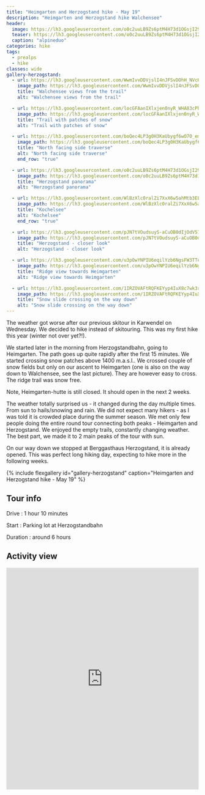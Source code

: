 ```yaml
---
title: "Heimgarten and Herzogstand hike - May 19"
description: "Heimgarten and Herzogstand hike Walchensee"
header:
  image: https://lh3.googleusercontent.com/o0c2uuLB9Zs6ptM4H73d1OGsjI29JIVuvRC_TpQuFhyOgV369rFqeXiuCuIYqGLkKOlGujHSoGL5YjusDM-Ik34iORpz1vPW-RPSbo_-M_k5lHRG6MMdw5di7Xgk2gwCwnEBIHLGF-mpCHgysnKo0b8xn3Dt-ZWRG0W43uTNceQztIEiODDZ-E7XNEWs2CBhVAAEE1yZ5O4k0xCH8004OVAzLVVgHV7Rnb6-tHBJnk7c6dSu365lJ3Istd0boZW6l4jAXHWPh6p2FGW9E4BagcEvpVS_8hvpeHX4cYXKWidrOdqnjaDjrbRuyTHypbOvtQAMZlZBxHuNVjpWiYwYZI13ANbXyrvtUUu1cJA2AzJU2HhGmHtNbkS9zt5o1EfATOwfuEBQ0zkJs-vlUd-kAjyYzywMTuqMOCrCHHbHxFF3q5gr6g1RrjwQEj2yNC37f7a4g9cf_ub3niWuHiV14JbbKcbncljsGBCaRUMO87z6IxUX80m6Q_tcBx-EWarkpczWyvEIS-S4ap2DrhaV4xh6Ok9LaeQuX5C5eA6qtMEGPX7hw5p5aB01ejQ6CtRcYmkE4qcGiPDIkxqQRZhLNQijfBUO2D-zsaVWFv2s64To_BWKJwc5maNOogpOetrkJqQcK-TLQTjtyg_000-gHsqD2efQDiRUnlfsXZAVs22d6sMjGngUQGWswkLW0rfYnq6TckUz3fPziJbc--EXqUxSww=w2736-h1122-no
  teaser: https://lh3.googleusercontent.com/o0c2uuLB9Zs6ptM4H73d1OGsjI29JIVuvRC_TpQuFhyOgV369rFqeXiuCuIYqGLkKOlGujHSoGL5YjusDM-Ik34iORpz1vPW-RPSbo_-M_k5lHRG6MMdw5di7Xgk2gwCwnEBIHLGF-mpCHgysnKo0b8xn3Dt-ZWRG0W43uTNceQztIEiODDZ-E7XNEWs2CBhVAAEE1yZ5O4k0xCH8004OVAzLVVgHV7Rnb6-tHBJnk7c6dSu365lJ3Istd0boZW6l4jAXHWPh6p2FGW9E4BagcEvpVS_8hvpeHX4cYXKWidrOdqnjaDjrbRuyTHypbOvtQAMZlZBxHuNVjpWiYwYZI13ANbXyrvtUUu1cJA2AzJU2HhGmHtNbkS9zt5o1EfATOwfuEBQ0zkJs-vlUd-kAjyYzywMTuqMOCrCHHbHxFF3q5gr6g1RrjwQEj2yNC37f7a4g9cf_ub3niWuHiV14JbbKcbncljsGBCaRUMO87z6IxUX80m6Q_tcBx-EWarkpczWyvEIS-S4ap2DrhaV4xh6Ok9LaeQuX5C5eA6qtMEGPX7hw5p5aB01ejQ6CtRcYmkE4qcGiPDIkxqQRZhLNQijfBUO2D-zsaVWFv2s64To_BWKJwc5maNOogpOetrkJqQcK-TLQTjtyg_000-gHsqD2efQDiRUnlfsXZAVs22d6sMjGngUQGWswkLW0rfYnq6TckUz3fPziJbc--EXqUxSww=w800-h300-no
  caption: "alpineduo"
categories: hike
tags:
  - prealps
  - hike
classes: wide
gallery-herzogstand:
  - url: https://lh3.googleusercontent.com/WwmIvvDDVjslI4nJFSvDOhH_NVcKCsSzdiwoNvmQhJDhRb8xL8JBH3Gv7VLqCi8jyyd6ML6HOFkPIeRhBk7gglvoq7vEi4CfT0Z7ML4lA6dVRbv6_RjDFbuJoiIO67B_NSSEg_AkdiUwu6RMrESBPFMM99Lmj6l01W4mU0ak078R1an3K4j6VwaS-7nOQ1qfVdOgbpzDak6OspAnMa58PJXQ5zR0BZja4ydkvTvY22-kNh6X9Uuyqo9rsHJ4CnxIR8_1FRuht3DEU_N7yozcWhrkxGgz8MYmR9lTUqXzhNLirgejqv1o3PbrHb4EgpveRKj_U00jKoPE5t0nubwmovoybdDDfiXympNf54klEDDuu4esT_-tPHBxTdEvHVEdfy6xva0U6AXvHPobmIpOhEVNBa_7zlmQ7cxeRkHWYgJ8Bk7hQ2CNKRZ3llw2wLJJgAym6vUbt0HypTyRPnOMZwtkWWDptsKWpgWV9aBBbQZLoPLCFq4lwdYZVK5EHVOuy-onhBXdFMhaaXkx3LweGWJfBQ8BzMm5QUE-iK0ZJrFF3WwgaQNi1cxwdfv4sGAjff1iEIlY4h6WDIIj6Fwf_58-hcHxKMiPSmO1iwTEOizqeJ5U4FmYuZAMwOBCOkOIx4__rHjI2jJCCl-He5Ngo-VmyVN1iWMl89gmN0WTXQ-dWUMT3UF6tjpikuKrYK6shAD0-nQxEYvrtWGXLEunX4vQgA=w2054-h1542-no
    image_path: https://lh3.googleusercontent.com/WwmIvvDDVjslI4nJFSvDOhH_NVcKCsSzdiwoNvmQhJDhRb8xL8JBH3Gv7VLqCi8jyyd6ML6HOFkPIeRhBk7gglvoq7vEi4CfT0Z7ML4lA6dVRbv6_RjDFbuJoiIO67B_NSSEg_AkdiUwu6RMrESBPFMM99Lmj6l01W4mU0ak078R1an3K4j6VwaS-7nOQ1qfVdOgbpzDak6OspAnMa58PJXQ5zR0BZja4ydkvTvY22-kNh6X9Uuyqo9rsHJ4CnxIR8_1FRuht3DEU_N7yozcWhrkxGgz8MYmR9lTUqXzhNLirgejqv1o3PbrHb4EgpveRKj_U00jKoPE5t0nubwmovoybdDDfiXympNf54klEDDuu4esT_-tPHBxTdEvHVEdfy6xva0U6AXvHPobmIpOhEVNBa_7zlmQ7cxeRkHWYgJ8Bk7hQ2CNKRZ3llw2wLJJgAym6vUbt0HypTyRPnOMZwtkWWDptsKWpgWV9aBBbQZLoPLCFq4lwdYZVK5EHVOuy-onhBXdFMhaaXkx3LweGWJfBQ8BzMm5QUE-iK0ZJrFF3WwgaQNi1cxwdfv4sGAjff1iEIlY4h6WDIIj6Fwf_58-hcHxKMiPSmO1iwTEOizqeJ5U4FmYuZAMwOBCOkOIx4__rHjI2jJCCl-He5Ngo-VmyVN1iWMl89gmN0WTXQ-dWUMT3UF6tjpikuKrYK6shAD0-nQxEYvrtWGXLEunX4vQgA=w400-h300-no
    title: "Walchensee views from the trail"
    alt: "Walchensee views from the trail"

  - url: https://lh3.googleusercontent.com/locGFAanIXlxjen0nyR_WHA83cPhI5aILW1IiZ6kwWQuSs_gKpsx3gRpViRr4jwqXPl72ZJ5q6JksS2NkK4XqN9sWfitG5iRi2zU0uRPNPYRY4ZXEd_Yrcq8ra-xkmmk0xC6Mr19YbRLApFfhCqoAoHs4mYwNozcpTEcskTDoiOIU8IWhDAYj8HvxXdUit1DzIdml2ndUaQiY3iTrR6GOTc_wpr5vhqBWJiZ4Ydf2Oh4I_kZvE7U6W0kuZWBtPYInZufnBm0Qg7U7P3NCGc2UH_ZVDZzs0iDZqYpRxoAw1YRfpbdoBwkiDQp7EL_EirNZj51icRIEXOhSVp5UZo2LTDp6HHESaX0GcjemOe_ZFyKud6LYnv1PbJYHpvzeRrDSD5LoIiiVRJ49r2KBjGKQdzvGPE0zbJin6VuQqx4mYaj2KeLQzhFoWvmJBvkuOsf8GocpQzsJhh8jbFbIzIaXISSZOdTOALdl9TFimkVPYRyki4dZFZxfd6J8TmoHnJqWxzFii4JG0uUF8nkdwqZEOmME5bI9YvbvKtlhe_nd057vAqlSFdazUzCYLCM6DVMoJi8OVvhl4eFrXkR3UFMGIScMXU_aMA7R5r1s1SSemZvXAGMJqFuORe6oubWRN9svTtVh2BcgcvbZO27KKu6GbpHVN37nqk7JmbMaCzkdkJ0q4IHHuzVw2JSt3PCdZEI78GhnO62ekKgZDc6_0QqKKlUEQ=w1156-h1540-no
    image_path: https://lh3.googleusercontent.com/locGFAanIXlxjen0nyR_WHA83cPhI5aILW1IiZ6kwWQuSs_gKpsx3gRpViRr4jwqXPl72ZJ5q6JksS2NkK4XqN9sWfitG5iRi2zU0uRPNPYRY4ZXEd_Yrcq8ra-xkmmk0xC6Mr19YbRLApFfhCqoAoHs4mYwNozcpTEcskTDoiOIU8IWhDAYj8HvxXdUit1DzIdml2ndUaQiY3iTrR6GOTc_wpr5vhqBWJiZ4Ydf2Oh4I_kZvE7U6W0kuZWBtPYInZufnBm0Qg7U7P3NCGc2UH_ZVDZzs0iDZqYpRxoAw1YRfpbdoBwkiDQp7EL_EirNZj51icRIEXOhSVp5UZo2LTDp6HHESaX0GcjemOe_ZFyKud6LYnv1PbJYHpvzeRrDSD5LoIiiVRJ49r2KBjGKQdzvGPE0zbJin6VuQqx4mYaj2KeLQzhFoWvmJBvkuOsf8GocpQzsJhh8jbFbIzIaXISSZOdTOALdl9TFimkVPYRyki4dZFZxfd6J8TmoHnJqWxzFii4JG0uUF8nkdwqZEOmME5bI9YvbvKtlhe_nd057vAqlSFdazUzCYLCM6DVMoJi8OVvhl4eFrXkR3UFMGIScMXU_aMA7R5r1s1SSemZvXAGMJqFuORe6oubWRN9svTtVh2BcgcvbZO27KKu6GbpHVN37nqk7JmbMaCzkdkJ0q4IHHuzVw2JSt3PCdZEI78GhnO62ekKgZDc6_0QqKKlUEQ=w300-h400-no
    title: "Trail with patches of snow"
    alt: "Trail with patches of snow"

  - url: https://lh3.googleusercontent.com/boQec4LP3g0H3KaUbygf6wO7O_emfcJy0-fxLOhLvNZiWeKy7L3tX6gft-USEVOMMfyGH1pUTpI-CdAJ3AqbMrticYzsDNBjAfbzc17ySHff_BBb3g9zJmIE3XX8kCSOSSEmZN4QxSuSemMONA94EyF6DUugsgXP-j-dnbW0IM8OgEuKqFrSGVmc4VgCiwrUrz_t90HPDKLYkCmOtSzbItWTasVKoZ3oWdczyAHrKZ56R_VX07qI493y4P15R6y8Bu2ohibVi3WjdYBCSpHO7BHB_8tTZpfd7W2aH1u0rkeRQbwUY4SJD_0uHJyL3Dx9fGhEhqriA_3ipXB5QzPPvZ89h_tffPuFxmjaIzCSxE-MpcYumgnb72J66CxhB9f_DYHEfuSehZfpfq7o2kUjI3MpizDs3lAutyO0g8C8q1-NZePCuPJZTiT2fxFBk8xRhqrLDc1xPTZqSpMbnkZO0jJca3fTqTCJDz3zalwY4SpzCqjpCgO6dr3opODyDy4XsmvA_WpxA1d4YXm9K70Tm4K6oHY6rtuV2RPrVXuEoKc_YQZAS9tI9dvfVX4b65ENTzcLqJL7F6hmB_11MU4udmvJUCEMKOgKovCiUTFchHrgnUTdE0IM4HSrszSf4cMpIJG4RUEZu02l4f4vlgu8V-_50z0g7mPrXTUnnugKbzEYmrzEWkGjLKp2igZSTip5SegLHIilEhoiF95F1otDRxa1qw=w1156-h1540-no
    image_path: https://lh3.googleusercontent.com/boQec4LP3g0H3KaUbygf6wO7O_emfcJy0-fxLOhLvNZiWeKy7L3tX6gft-USEVOMMfyGH1pUTpI-CdAJ3AqbMrticYzsDNBjAfbzc17ySHff_BBb3g9zJmIE3XX8kCSOSSEmZN4QxSuSemMONA94EyF6DUugsgXP-j-dnbW0IM8OgEuKqFrSGVmc4VgCiwrUrz_t90HPDKLYkCmOtSzbItWTasVKoZ3oWdczyAHrKZ56R_VX07qI493y4P15R6y8Bu2ohibVi3WjdYBCSpHO7BHB_8tTZpfd7W2aH1u0rkeRQbwUY4SJD_0uHJyL3Dx9fGhEhqriA_3ipXB5QzPPvZ89h_tffPuFxmjaIzCSxE-MpcYumgnb72J66CxhB9f_DYHEfuSehZfpfq7o2kUjI3MpizDs3lAutyO0g8C8q1-NZePCuPJZTiT2fxFBk8xRhqrLDc1xPTZqSpMbnkZO0jJca3fTqTCJDz3zalwY4SpzCqjpCgO6dr3opODyDy4XsmvA_WpxA1d4YXm9K70Tm4K6oHY6rtuV2RPrVXuEoKc_YQZAS9tI9dvfVX4b65ENTzcLqJL7F6hmB_11MU4udmvJUCEMKOgKovCiUTFchHrgnUTdE0IM4HSrszSf4cMpIJG4RUEZu02l4f4vlgu8V-_50z0g7mPrXTUnnugKbzEYmrzEWkGjLKp2igZSTip5SegLHIilEhoiF95F1otDRxa1qw=w300-h400-no
    title: "North facing side traverse"
    alt: "North facing side traverse"
    end_row: "true"

  - url: https://lh3.googleusercontent.com/o0c2uuLB9Zs6ptM4H73d1OGsjI29JIVuvRC_TpQuFhyOgV369rFqeXiuCuIYqGLkKOlGujHSoGL5YjusDM-Ik34iORpz1vPW-RPSbo_-M_k5lHRG6MMdw5di7Xgk2gwCwnEBIHLGF-mpCHgysnKo0b8xn3Dt-ZWRG0W43uTNceQztIEiODDZ-E7XNEWs2CBhVAAEE1yZ5O4k0xCH8004OVAzLVVgHV7Rnb6-tHBJnk7c6dSu365lJ3Istd0boZW6l4jAXHWPh6p2FGW9E4BagcEvpVS_8hvpeHX4cYXKWidrOdqnjaDjrbRuyTHypbOvtQAMZlZBxHuNVjpWiYwYZI13ANbXyrvtUUu1cJA2AzJU2HhGmHtNbkS9zt5o1EfATOwfuEBQ0zkJs-vlUd-kAjyYzywMTuqMOCrCHHbHxFF3q5gr6g1RrjwQEj2yNC37f7a4g9cf_ub3niWuHiV14JbbKcbncljsGBCaRUMO87z6IxUX80m6Q_tcBx-EWarkpczWyvEIS-S4ap2DrhaV4xh6Ok9LaeQuX5C5eA6qtMEGPX7hw5p5aB01ejQ6CtRcYmkE4qcGiPDIkxqQRZhLNQijfBUO2D-zsaVWFv2s64To_BWKJwc5maNOogpOetrkJqQcK-TLQTjtyg_000-gHsqD2efQDiRUnlfsXZAVs22d6sMjGngUQGWswkLW0rfYnq6TckUz3fPziJbc--EXqUxSww=w2736-h1122-no
    image_path: https://lh3.googleusercontent.com/o0c2uuLB9Zs6ptM4H73d1OGsjI29JIVuvRC_TpQuFhyOgV369rFqeXiuCuIYqGLkKOlGujHSoGL5YjusDM-Ik34iORpz1vPW-RPSbo_-M_k5lHRG6MMdw5di7Xgk2gwCwnEBIHLGF-mpCHgysnKo0b8xn3Dt-ZWRG0W43uTNceQztIEiODDZ-E7XNEWs2CBhVAAEE1yZ5O4k0xCH8004OVAzLVVgHV7Rnb6-tHBJnk7c6dSu365lJ3Istd0boZW6l4jAXHWPh6p2FGW9E4BagcEvpVS_8hvpeHX4cYXKWidrOdqnjaDjrbRuyTHypbOvtQAMZlZBxHuNVjpWiYwYZI13ANbXyrvtUUu1cJA2AzJU2HhGmHtNbkS9zt5o1EfATOwfuEBQ0zkJs-vlUd-kAjyYzywMTuqMOCrCHHbHxFF3q5gr6g1RrjwQEj2yNC37f7a4g9cf_ub3niWuHiV14JbbKcbncljsGBCaRUMO87z6IxUX80m6Q_tcBx-EWarkpczWyvEIS-S4ap2DrhaV4xh6Ok9LaeQuX5C5eA6qtMEGPX7hw5p5aB01ejQ6CtRcYmkE4qcGiPDIkxqQRZhLNQijfBUO2D-zsaVWFv2s64To_BWKJwc5maNOogpOetrkJqQcK-TLQTjtyg_000-gHsqD2efQDiRUnlfsXZAVs22d6sMjGngUQGWswkLW0rfYnq6TckUz3fPziJbc--EXqUxSww=w400-h300-no
    title: "Herzogstand panorama"
    alt: "Herzogstand panorama"

  - url: https://lh3.googleusercontent.com/WlBzXlc0ralZi7XxX6w5ahMtb3ELeo2pjfIU_WK9_dJ6nsbjVhPnl53EdOPRkgBKJwOVDJKekqJetk91dcKBkPDVsP-wpKgGjvS_V9CHKKa9QwULAKlljRKMGFOrzbyh_ihhKbfQizG5l7R-Qbcttcw2rJp4yTaOOirANBHeDBRkr0uu6C4qnkGq486AjelGNbqmWgYHy6forcZF4r3VnXAXTJSw52n7lxIT9L26ApPf4rhI_J76NbMH4M9m5atxMcIvkMyNKzLZ0o7RddXlQRR9Zzg_zMkcaoNGi-NH7jFR5islF2EtirLM3My8U7Wy9llcG8Lb04cdIMi0klrSPoShyXBJbLJe1Xu6XQyBXEGYjR6lPZ7lodLRHYUP_fyTnVOyLAerPLmxZDokSrbQc7NvMqRipSnLYHdrOdwbWOxMxG14eKsm6lQcnNsW4hZAmH04SJtwt6GWt2lZZmWlMVATZ220_TWJbpesoTYtQMxsPhLD5sS0AtGqs92iBOhvWwDFwHmMPEiuyKQPfICF3N9wELwm6WkvQeekNai7kFUGA6WOPVy5CZu6wjq1F7XAU6gLVGBkvtLmnBvxpb-ateGcE5HCsbvij35XBptgaxN95Tk3EY7XHtytYIi9f_dQo55I38zgbWn3iDJbaAvxJPP398iCiOT5F1B2jyqKTsWMwLD_Lkw7Ilx_Bbiab9JX2lZwLSdAIsUiu4r1BjDhH8FRHQ=w2736-h1262-no
    image_path: https://lh3.googleusercontent.com/WlBzXlc0ralZi7XxX6w5ahMtb3ELeo2pjfIU_WK9_dJ6nsbjVhPnl53EdOPRkgBKJwOVDJKekqJetk91dcKBkPDVsP-wpKgGjvS_V9CHKKa9QwULAKlljRKMGFOrzbyh_ihhKbfQizG5l7R-Qbcttcw2rJp4yTaOOirANBHeDBRkr0uu6C4qnkGq486AjelGNbqmWgYHy6forcZF4r3VnXAXTJSw52n7lxIT9L26ApPf4rhI_J76NbMH4M9m5atxMcIvkMyNKzLZ0o7RddXlQRR9Zzg_zMkcaoNGi-NH7jFR5islF2EtirLM3My8U7Wy9llcG8Lb04cdIMi0klrSPoShyXBJbLJe1Xu6XQyBXEGYjR6lPZ7lodLRHYUP_fyTnVOyLAerPLmxZDokSrbQc7NvMqRipSnLYHdrOdwbWOxMxG14eKsm6lQcnNsW4hZAmH04SJtwt6GWt2lZZmWlMVATZ220_TWJbpesoTYtQMxsPhLD5sS0AtGqs92iBOhvWwDFwHmMPEiuyKQPfICF3N9wELwm6WkvQeekNai7kFUGA6WOPVy5CZu6wjq1F7XAU6gLVGBkvtLmnBvxpb-ateGcE5HCsbvij35XBptgaxN95Tk3EY7XHtytYIi9f_dQo55I38zgbWn3iDJbaAvxJPP398iCiOT5F1B2jyqKTsWMwLD_Lkw7Ilx_Bbiab9JX2lZwLSdAIsUiu4r1BjDhH8FRHQ=w400-h300-no
    title: "Kochelsee"
    alt: "Kochelsee"
    end_row: "true"

  - url: https://lh3.googleusercontent.com/pJN7tVOudsuyS-aCuOB0dIjOdV570OanjbM1cHIDvL4dE5W08F7GXhozheb6r5bdKKI8IuCM5P8zo6y-33U3trz5yP1Vj2EU0uvY4tOsgeWaBwAnUTS0OKzXlm8Xd5e4q6jhFcPi1njNCv7qKd88lWCIG0pPwmWnqnggDrwEo4lX9v8hYH5eoKmSBwlRbfXgDm0DaktoYroLvbyRNWZzcXpN8XhSCIZpCP_zJGcbYg-kl7i6jUFrIPdwnPLwz6y4FOr2o-j99m_QErkzjdh0ztMAz0i0fvP-0JhqxUu2q7qNTUxc3tuVyre0VnejyTg5sgCqTvt0NuNRzup8ybffyjaByp_Ak117eOxMUKsQBW5XcSLbtgFSTmr3vJuC20xzs5RK1_K5oNS0tYo2t_LsEEuJEHhinKKHAr0Tr0otkske_nDhR_nfUIbXBMSdTOdxDJRsz6zharxL3vzPmcFscRb3GAsyA8nyZxsRjwMbhly04DJBRApnjeozlbthN0pG3n9MfVwA5a8zsszvGuPB9J0-4g05hw-M8Z5z3xXQA7gM2QPRIh147NN6iSEKWhLROr4Ou8qK4NrTTiu8bEax90165yxDPaVikXyu4CG1vNfGhUpQwoZjJWTzf4JbyCOrY6Ce92Qi-34EtomEnyZSq6piTH5La-SNYMZmVwaoxni8Mawc5vaV3dxNa5qVyWKypGZbz_pPpjbXKRSn02BSS6oIpP-dJcRA25d95r3c5T6JvYR1=w1664-h1248-no
    image_path: https://lh3.googleusercontent.com/pJN7tVOudsuyS-aCuOB0dIjOdV570OanjbM1cHIDvL4dE5W08F7GXhozheb6r5bdKKI8IuCM5P8zo6y-33U3trz5yP1Vj2EU0uvY4tOsgeWaBwAnUTS0OKzXlm8Xd5e4q6jhFcPi1njNCv7qKd88lWCIG0pPwmWnqnggDrwEo4lX9v8hYH5eoKmSBwlRbfXgDm0DaktoYroLvbyRNWZzcXpN8XhSCIZpCP_zJGcbYg-kl7i6jUFrIPdwnPLwz6y4FOr2o-j99m_QErkzjdh0ztMAz0i0fvP-0JhqxUu2q7qNTUxc3tuVyre0VnejyTg5sgCqTvt0NuNRzup8ybffyjaByp_Ak117eOxMUKsQBW5XcSLbtgFSTmr3vJuC20xzs5RK1_K5oNS0tYo2t_LsEEuJEHhinKKHAr0Tr0otkske_nDhR_nfUIbXBMSdTOdxDJRsz6zharxL3vzPmcFscRb3GAsyA8nyZxsRjwMbhly04DJBRApnjeozlbthN0pG3n9MfVwA5a8zsszvGuPB9J0-4g05hw-M8Z5z3xXQA7gM2QPRIh147NN6iSEKWhLROr4Ou8qK4NrTTiu8bEax90165yxDPaVikXyu4CG1vNfGhUpQwoZjJWTzf4JbyCOrY6Ce92Qi-34EtomEnyZSq6piTH5La-SNYMZmVwaoxni8Mawc5vaV3dxNa5qVyWKypGZbz_pPpjbXKRSn02BSS6oIpP-dJcRA25d95r3c5T6JvYR1=w400-h300-no
    title: "Herzogstand - closer look"
    alt: "Herzogstand - closer look"

  - url: https://lh3.googleusercontent.com/u3pOwYNPIU6eqilYzb6NgsFW3TTeTZqcWk1_qVhGU8pdnWU2GteRcxdjnrZk5ulzStKUcPO2q0oxUmrN_48aYaUcRGZGxEKYO-s_snca1aNwTSRsZhp2pxxacgVKl8fcZPHH1JVNhQHfvMeYnRd1GB-KHuau5unXi3mrQ51mcVb9qa8Z33vCeAe5f3B5CpobUBfVTEYxqYISprYgpT0kdg6r6aXoTq19pN7AFxGksLp53QUw3mAt1OI2P7Qmr8xjL3YkVHBUgwJdah0qcTDGewrZWYgsBGNlxBHduIaXxNCpsA0OBCJE606d9wHq74TqDO4juhN63DGJCNSWUFYzrUGm1xm3Dr231Q8VmuZOWnmSlYZrbtbMhz6bgvRl8TmT45VxChnQhhKP_1QT5J1tboyfu-dlXUCehbFCHpduDQWgvP1R_wMsAF8-XeQf0rk0IJxp78yI33mdHn5uiSqrzmIQSN0EZQ6E50acUrURjCktkkovHpsvX2OFxbC2m52RysyXI4GfKogb608L2Y9PqF3J-53OA40vtDrt91kf4yHtGRgIo1l4krb14ZGwpYXYtIR2I_Uofl9vxMbvbysjIMW2S0J5db2GaPkXNNsN462eGIUGuYWUvyLALj4aHHs4u08_-pODqf9VEbCr9ykgdZQodXYaTY-l_AWfoM1HHLei88q5dUY9KR5TRr0w21rYHfO64khw8gpGsRxfPKBRxeK8hA=w1156-h1540-no
    image_path: https://lh3.googleusercontent.com/u3pOwYNPIU6eqilYzb6NgsFW3TTeTZqcWk1_qVhGU8pdnWU2GteRcxdjnrZk5ulzStKUcPO2q0oxUmrN_48aYaUcRGZGxEKYO-s_snca1aNwTSRsZhp2pxxacgVKl8fcZPHH1JVNhQHfvMeYnRd1GB-KHuau5unXi3mrQ51mcVb9qa8Z33vCeAe5f3B5CpobUBfVTEYxqYISprYgpT0kdg6r6aXoTq19pN7AFxGksLp53QUw3mAt1OI2P7Qmr8xjL3YkVHBUgwJdah0qcTDGewrZWYgsBGNlxBHduIaXxNCpsA0OBCJE606d9wHq74TqDO4juhN63DGJCNSWUFYzrUGm1xm3Dr231Q8VmuZOWnmSlYZrbtbMhz6bgvRl8TmT45VxChnQhhKP_1QT5J1tboyfu-dlXUCehbFCHpduDQWgvP1R_wMsAF8-XeQf0rk0IJxp78yI33mdHn5uiSqrzmIQSN0EZQ6E50acUrURjCktkkovHpsvX2OFxbC2m52RysyXI4GfKogb608L2Y9PqF3J-53OA40vtDrt91kf4yHtGRgIo1l4krb14ZGwpYXYtIR2I_Uofl9vxMbvbysjIMW2S0J5db2GaPkXNNsN462eGIUGuYWUvyLALj4aHHs4u08_-pODqf9VEbCr9ykgdZQodXYaTY-l_AWfoM1HHLei88q5dUY9KR5TRr0w21rYHfO64khw8gpGsRxfPKBRxeK8hA=w300-h400-no
    title: "Ridge view towards Heimgarten"
    alt: "Ridge view towards Heimgarten"

  - url: https://lh3.googleusercontent.com/1IRZOVAFtRQFKEYyp4IuX8c7wk3ruFDmAbZ4R24NPrDd3ihlA0G-rit4l4PqMhGhC6I4NwW4h9BVDLLFWO2sgzVJz-BdcnyDflDK-4YZGFQPVeDtabQ6Jr9We_xZHstGGavGce8V_T_J3JymR8Xtg89zMEwTKaJI7DAZphQ6dW4ZQAIFzHvdZuyupIJT7x_HVQTLS5544BPOo_Y3WF9So33f17qQlGEkFkXPcsgiDyWu97Vw_f-fcaqVJZJ1ei8J94Zi5YhjnqiYT-SNFGDJTEKy6vgycqd38is3KCa4gYO8mv5NAXdraruVKfrdIhyR63_etXZ_6Bij-vAJodRkZ_W6DTzQYJKMPZxDhFzEOhlbKZtBw_6UTAkN0BTHk_0kvAwfS8OkZtANaRwfQloeBhE3O2Ge7PQElOE8F1tdxfBUWJMDNMuqZ7Mq5Zk-jcP4o9tOg8v8oIWD1xiMf4JoS4b0Cm47An9H0vhv3uHE0qm58p7WM6_F5dw-J6z8jNpj9oJGmDu0VL5eLYoW5wW4EOv-tCl3w6lMsBXh8big3cYHrRsV-QJJma0rtaVI7Jtj9mq0vx8ZtzLViOZOhk1u2dFKOrAAFHC0JzyHFZboibhdUaBy01xDT1GKC9KCLphI12xr1Oi3bC3ktD39uzKI4RRuq3zXnKUglYqX1lhqd70eTWr5oDN6Tavl2WxDkNteYvC6B3VO7JWSfdQafA_5grebbfaHZW1oqF8ZKiTeGH6iS5X5=w936-h1248-no
    image_path: https://lh3.googleusercontent.com/1IRZOVAFtRQFKEYyp4IuX8c7wk3ruFDmAbZ4R24NPrDd3ihlA0G-rit4l4PqMhGhC6I4NwW4h9BVDLLFWO2sgzVJz-BdcnyDflDK-4YZGFQPVeDtabQ6Jr9We_xZHstGGavGce8V_T_J3JymR8Xtg89zMEwTKaJI7DAZphQ6dW4ZQAIFzHvdZuyupIJT7x_HVQTLS5544BPOo_Y3WF9So33f17qQlGEkFkXPcsgiDyWu97Vw_f-fcaqVJZJ1ei8J94Zi5YhjnqiYT-SNFGDJTEKy6vgycqd38is3KCa4gYO8mv5NAXdraruVKfrdIhyR63_etXZ_6Bij-vAJodRkZ_W6DTzQYJKMPZxDhFzEOhlbKZtBw_6UTAkN0BTHk_0kvAwfS8OkZtANaRwfQloeBhE3O2Ge7PQElOE8F1tdxfBUWJMDNMuqZ7Mq5Zk-jcP4o9tOg8v8oIWD1xiMf4JoS4b0Cm47An9H0vhv3uHE0qm58p7WM6_F5dw-J6z8jNpj9oJGmDu0VL5eLYoW5wW4EOv-tCl3w6lMsBXh8big3cYHrRsV-QJJma0rtaVI7Jtj9mq0vx8ZtzLViOZOhk1u2dFKOrAAFHC0JzyHFZboibhdUaBy01xDT1GKC9KCLphI12xr1Oi3bC3ktD39uzKI4RRuq3zXnKUglYqX1lhqd70eTWr5oDN6Tavl2WxDkNteYvC6B3VO7JWSfdQafA_5grebbfaHZW1oqF8ZKiTeGH6iS5X5=w300-h400-no
    title: "Snow slide crossing on the way down"
    alt: "Snow slide crossing on the way down"
---
```


The weather got worse after our previous skitour in Karwendel on Wednesday. We decided to hike instead of skitouring. This was my first hike this year (winter not over yet?!). 

We started later in the morning from Herzogstandbahn, going to Heimgarten. The path goes up quite rapidly after the first 15 minutes. We started crossing snow patches above 1400 m.a.s.l.. We crossed couple of snow fields but only on our ascent to Heimgarten (one is also on the way down to Walchensee, see the last picture). They are however easy to cross. The ridge trail was snow free. 

Note, Heimgarten-hutte is still closed. It should open in the next 2 weeks.

The weather totally surprised us - it changed during the day multiple times. From sun to hails/snowing and rain. We did not expect many hikers - as I was told it is crowded place during the summer season. We met only few people doing the entire round tour connecting both peaks - Heimgarten and Herzogstand. We enjoyed the empty trails, constantly changing weather. The best part, we made it to 2 main peaks of the tour with sun.

On our way down we stopped at Berggasthaus Herzogstand, it is already opened. This was perfect long hiking day, expecting to hike more in the following weeks.  

{% include flexgallery id="gallery-herzogstand" caption="Heimgarten and Herzogstand hike  - May 19" %}

## Tour info

Drive
: 1 hour 10 minutes

Start
: Parking lot at Herzogstandbahn


Duration
: around 6 hours

## Activity view

<iframe src="https://www.komoot.com/tour/65598693/embed?profile=1" width="100%" height="580" frameborder="0" scrolling="no"></iframe>
